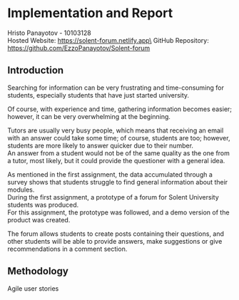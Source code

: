 # Implementation and Report

Hristo Panayotov - 10103128\
Hosted Website: https://solent-forum.netlify.app\
GitHub Repository: https://github.com/EzzoPanayotov/Solent-forum

## Introduction

Searching for information can be very frustrating and time-consuming for students, especially students that have just started university.

Of course, with experience and time, gathering information becomes easier; however, it can be very overwhelming at the beginning.

Tutors are usually very busy people, which means that receiving an email with an answer could take some time; of course, students are too; however, students are more likely to answer quicker due to their number.\
An answer from a student would not be of the same quality as the one from a tutor, most likely, but it could provide the questioner with a general idea.

As mentioned in the first assignment, the data accumulated through a survey shows that students struggle to find general information about their modules.\
During the first assignment, a prototype of a forum for Solent University students was produced.\
For this assignment, the prototype was followed, and a demo version of the product was created.

The forum allows students to create posts containing their questions, and other students will be able to provide answers, make suggestions or give recommendations in a comment section.

## Methodology

Agile user stories
